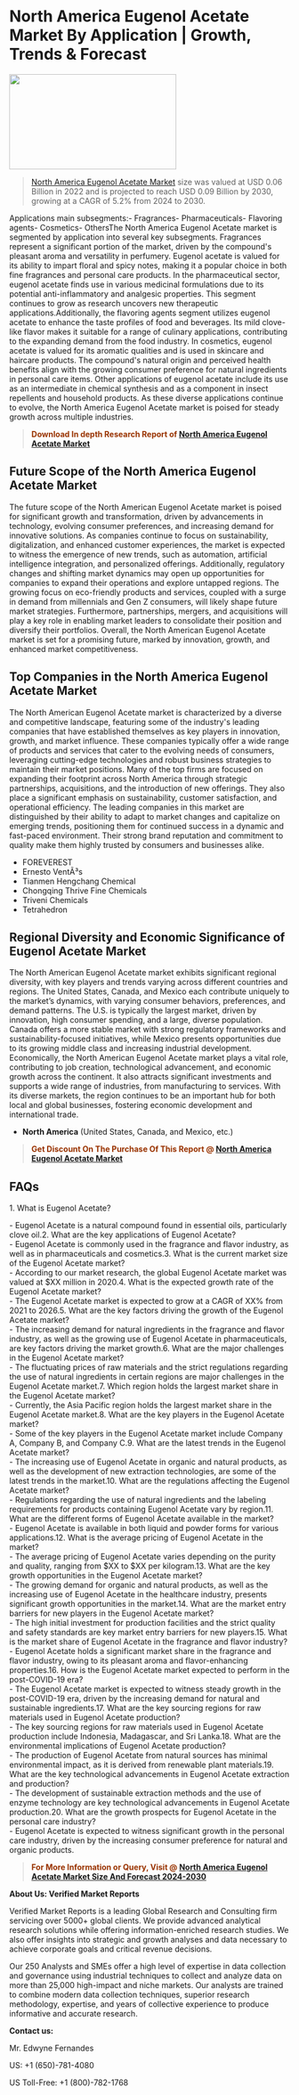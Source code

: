 <p><h1>North America Eugenol Acetate Market By Application | Growth, Trends & Forecast</h1><p><img class="aligncenter size-medium wp-image-105565" src="https://ffe5etoiles.com/wp-content/uploads/2025/01/MST7-300x171.png" alt="" width="300" height="171" /></p><blockquote><p><a href="https://www.verifiedmarketreports.com/download-sample/?rid=589330&utm_source=Github-NA&utm_medium=377" target="_blank">North America Eugenol Acetate Market</a> size was valued at USD 0.06 Billion in 2022 and is projected to reach USD 0.09 Billion by 2030, growing at a CAGR of 5.2% from 2024 to 2030.</p></blockquote>Applications main subsegments:- Fragrances- Pharmaceuticals- Flavoring agents- Cosmetics- OthersThe North America Eugenol Acetate market is segmented by application into several key subsegments. Fragrances represent a significant portion of the market, driven by the compound's pleasant aroma and versatility in perfumery. Eugenol acetate is valued for its ability to impart floral and spicy notes, making it a popular choice in both fine fragrances and personal care products. In the pharmaceutical sector, eugenol acetate finds use in various medicinal formulations due to its potential anti-inflammatory and analgesic properties. This segment continues to grow as research uncovers new therapeutic applications.Additionally, the flavoring agents segment utilizes eugenol acetate to enhance the taste profiles of food and beverages. Its mild clove-like flavor makes it suitable for a range of culinary applications, contributing to the expanding demand from the food industry. In cosmetics, eugenol acetate is valued for its aromatic qualities and is used in skincare and haircare products. The compound's natural origin and perceived health benefits align with the growing consumer preference for natural ingredients in personal care items. Other applications of eugenol acetate include its use as an intermediate in chemical synthesis and as a component in insect repellents and household products. As these diverse applications continue to evolve, the North America Eugenol Acetate market is poised for steady growth across multiple industries.</p><blockquote><p><span style="color: #993300;"><strong>Download In depth Research Report of <a href="https://www.verifiedmarketreports.com/download-sample/?rid=589330&utm_source=Github-NA&utm_medium=377">North America Eugenol Acetate Market</a></strong></span></p></blockquote><h2>Future Scope of the North America Eugenol Acetate Market</h2><p>The future scope of the North American Eugenol Acetate market is poised for significant growth and transformation, driven by advancements in technology, evolving consumer preferences, and increasing demand for innovative solutions. As companies continue to focus on sustainability, digitalization, and enhanced customer experiences, the market is expected to witness the emergence of new trends, such as automation, artificial intelligence integration, and personalized offerings. Additionally, regulatory changes and shifting market dynamics may open up opportunities for companies to expand their operations and explore untapped regions. The growing focus on eco-friendly products and services, coupled with a surge in demand from millennials and Gen Z consumers, will likely shape future market strategies. Furthermore, partnerships, mergers, and acquisitions will play a key role in enabling market leaders to consolidate their position and diversify their portfolios. Overall, the North American Eugenol Acetate market is set for a promising future, marked by innovation, growth, and enhanced market competitiveness.</p><h2>Top Companies in the North America Eugenol Acetate Market</h2><p>The North American Eugenol Acetate market is characterized by a diverse and competitive landscape, featuring some of the industry's leading companies that have established themselves as key players in innovation, growth, and market influence. These companies typically offer a wide range of products and services that cater to the evolving needs of consumers, leveraging cutting-edge technologies and robust business strategies to maintain their market positions. Many of the top firms are focused on expanding their footprint across North America through strategic partnerships, acquisitions, and the introduction of new offerings. They also place a significant emphasis on sustainability, customer satisfaction, and operational efficiency. The leading companies in this market are distinguished by their ability to adapt to market changes and capitalize on emerging trends, positioning them for continued success in a dynamic and fast-paced environment. Their strong brand reputation and commitment to quality make them highly trusted by consumers and businesses alike.</p><p><ul><li>FOREVEREST </li><li> Ernesto VentÃ³s </li><li> Tianmen Hengchang Chemical </li><li> Chongqing Thrive Fine Chemicals </li><li> Triveni Chemicals </li><li> Tetrahedron</li></ul></p><h2>Regional Diversity and Economic Significance of Eugenol Acetate Market</h2><p>The North American Eugenol Acetate market exhibits significant regional diversity, with key players and trends varying across different countries and regions. The United States, Canada, and Mexico each contribute uniquely to the market’s dynamics, with varying consumer behaviors, preferences, and demand patterns. The U.S. is typically the largest market, driven by innovation, high consumer spending, and a large, diverse population. Canada offers a more stable market with strong regulatory frameworks and sustainability-focused initiatives, while Mexico presents opportunities due to its growing middle class and increasing industrial development. Economically, the North American Eugenol Acetate market plays a vital role, contributing to job creation, technological advancement, and economic growth across the continent. It also attracts significant investments and supports a wide range of industries, from manufacturing to services. With its diverse markets, the region continues to be an important hub for both local and global businesses, fostering economic development and international trade.</p><ul> <li><strong>North America</strong> (United States, Canada, and Mexico, etc.)</li></ul><blockquote><p><span style="color: #993300;"><strong>Get Discount On The Purchase Of This Report @ <a href="https://www.verifiedmarketreports.com/ask-for-discount/?rid=589330&utm_source=Github-NA&utm_medium=377">North America Eugenol Acetate Market</a></strong></span></p></blockquote><h2>FAQs</h2><p>1. What is Eugenol Acetate?</div><div> - Eugenol Acetate is a natural compound found in essential oils, particularly clove oil.2. What are the key applications of Eugenol Acetate?</div><div> - Eugenol Acetate is commonly used in the fragrance and flavor industry, as well as in pharmaceuticals and cosmetics.3. What is the current market size of the Eugenol Acetate market?</div><div> - According to our market research, the global Eugenol Acetate market was valued at $XX million in 2020.4. What is the expected growth rate of the Eugenol Acetate market?</div><div> - The Eugenol Acetate market is expected to grow at a CAGR of XX% from 2021 to 2026.5. What are the key factors driving the growth of the Eugenol Acetate market?</div><div> - The increasing demand for natural ingredients in the fragrance and flavor industry, as well as the growing use of Eugenol Acetate in pharmaceuticals, are key factors driving the market growth.6. What are the major challenges in the Eugenol Acetate market?</div><div> - The fluctuating prices of raw materials and the strict regulations regarding the use of natural ingredients in certain regions are major challenges in the Eugenol Acetate market.7. Which region holds the largest market share in the Eugenol Acetate market?</div><div> - Currently, the Asia Pacific region holds the largest market share in the Eugenol Acetate market.8. What are the key players in the Eugenol Acetate market?</div><div> - Some of the key players in the Eugenol Acetate market include Company A, Company B, and Company C.9. What are the latest trends in the Eugenol Acetate market?</div><div> - The increasing use of Eugenol Acetate in organic and natural products, as well as the development of new extraction technologies, are some of the latest trends in the market.10. What are the regulations affecting the Eugenol Acetate market?</div><div> - Regulations regarding the use of natural ingredients and the labeling requirements for products containing Eugenol Acetate vary by region.11. What are the different forms of Eugenol Acetate available in the market?</div><div> - Eugenol Acetate is available in both liquid and powder forms for various applications.12. What is the average pricing of Eugenol Acetate in the market?</div><div> - The average pricing of Eugenol Acetate varies depending on the purity and quality, ranging from $XX to $XX per kilogram.13. What are the key growth opportunities in the Eugenol Acetate market?</div><div> - The growing demand for organic and natural products, as well as the increasing use of Eugenol Acetate in the healthcare industry, presents significant growth opportunities in the market.14. What are the market entry barriers for new players in the Eugenol Acetate market?</div><div> - The high initial investment for production facilities and the strict quality and safety standards are key market entry barriers for new players.15. What is the market share of Eugenol Acetate in the fragrance and flavor industry?</div><div> - Eugenol Acetate holds a significant market share in the fragrance and flavor industry, owing to its pleasant aroma and flavor-enhancing properties.16. How is the Eugenol Acetate market expected to perform in the post-COVID-19 era?</div><div> - The Eugenol Acetate market is expected to witness steady growth in the post-COVID-19 era, driven by the increasing demand for natural and sustainable ingredients.17. What are the key sourcing regions for raw materials used in Eugenol Acetate production?</div><div> - The key sourcing regions for raw materials used in Eugenol Acetate production include Indonesia, Madagascar, and Sri Lanka.18. What are the environmental implications of Eugenol Acetate production?</div><div> - The production of Eugenol Acetate from natural sources has minimal environmental impact, as it is derived from renewable plant materials.19. What are the key technological advancements in Eugenol Acetate extraction and production?</div><div> - The development of sustainable extraction methods and the use of enzyme technology are key technological advancements in Eugenol Acetate production.20. What are the growth prospects for Eugenol Acetate in the personal care industry?</div><div> - Eugenol Acetate is expected to witness significant growth in the personal care industry, driven by the increasing consumer preference for natural and organic products.</p><blockquote><p><span style="color: #993300;"><strong>For More Information or Query, Visit @ <a href="https://www.verifiedmarketreports.com/product/eugenol-acetate-market/">North America Eugenol Acetate Market Size And Forecast 2024-2030</a></strong></span></p></blockquote><p><strong>About Us: Verified Market Reports</strong></p><p>Verified Market Reports is a leading Global Research and Consulting firm servicing over 5000+ global clients. We provide advanced analytical research solutions while offering information-enriched research studies. We also offer insights into strategic and growth analyses and data necessary to achieve corporate goals and critical revenue decisions.</p><p>Our 250 Analysts and SMEs offer a high level of expertise in data collection and governance using industrial techniques to collect and analyze data on more than 25,000 high-impact and niche markets. Our analysts are trained to combine modern data collection techniques, superior research methodology, expertise, and years of collective experience to produce informative and accurate research.</p><p><strong>Contact us:</strong></p><p>Mr. Edwyne Fernandes</p><p>US: +1 (650)-781-4080</p><p>US Toll-Free: +1 (800)-782-1768</p>
